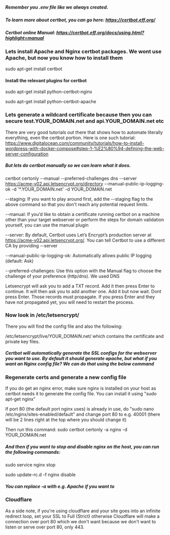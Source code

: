 ##### Remember you .env file like we always created.
##### To learn more about certbot, you can go here: https://certbot.eff.org/
##### Certbot online Manual: https://certbot.eff.org/docs/using.html?highlight=manual

### Lets install Apache and Nginx certbot packages. We wont use Apache, but now you know how to install them
sudo apt-get install certbot

#### Install the relevant plugins for certbot

sudo apt-get install python-certbot-nginx

sudo apt-get install python-certbot-apache

### Lets generate a wildcard certificate because then you can secure test.YOUR_DOMAIN.net and api.YOUR_DOMAIN.net etc

There are very good tutorials out there that shows how to automate literally everything, even the certbot portion. Here is one such tutorial: https://www.digitalocean.com/community/tutorials/how-to-install-wordpress-with-docker-compose#step-1-%E2%80%94-defining-the-web-server-configuration

##### But lets do certbot manually so we can learn what it does.
certbot certonly --manual --preferred-challenges dns --server https://acme-v02.api.letsencrypt.org/directory --manual-public-ip-logging-ok -d '*.YOUR_DOMAIN.net' -d YOUR_DOMAIN.net

--staging: If you want to play around first, add the --staging flag to the above command so that you don't reach any potential request limits.

--manual: If you’d like to obtain a certificate running certbot on a machine other than your target webserver or perform the steps for domain validation yourself, you can use the manual plugin

--server: By default, Certbot uses Let’s Encrypt’s production server at https://acme-v02.api.letsencrypt.org/. You can tell Certbot to use a different CA by providing --server

--manual-public-ip-logging-ok: Automatically allows public IP logging (default: Ask)

--preferred-challenges: Use this option with the Manual flag to choose the challenge of your preference (http/dns). We used DNS


Letsencrypt will ask you to add a TXT record. Add it then press Enter to continue. It will then ask you to add another one. Add it but now wait. Dont press Enter. Those records must propagate. If you press Enter and they have not propagated yet, you will need to restart the process.


### Now look in /etc/letsencrypt/
There you will find the config file and also the following:

/etc/letsencrypt/live/YOUR_DOMAIN.net/ which contains the certificate and private key files.

##### Certbot will automatically generate the SSL configs for the webserver you want to use. By default it should generate apache, but what if you want an Nginx config file? We can do that using the below command


### Regenerate certs and generate a new config file
If you do get an nginx error, make sure nginx is installed on your host as certbot needs it to generate the config file. You can install it using "sudo apt-get nginx"

If port 80 (the default port nginx uses) is already in use, do "sudo nano /etc/nginx/sites-enabled/default" and change port 80 to e.g. 40001 (there will be 2 lines right at the top where you should change it)

Then run this command: sudo certbot certonly -a nginx -d YOUR_DOMAIN.net

##### And then if you want to stop and disable nginx on the host, you can run the following commands:

sudo service nginx stop

sudo update-rc.d -f nginx disable

##### You can replace -a with e.g. Apache if you want to

### Cloudflare
As a side note, if you're using cloudflare and your site goes into an infinite redirect loop, set your SSL to Full (Strict) otherwise Cloudflare will make a connection over port 80 which we don't want because we don't want to listen or serve over port 80, only 443.
